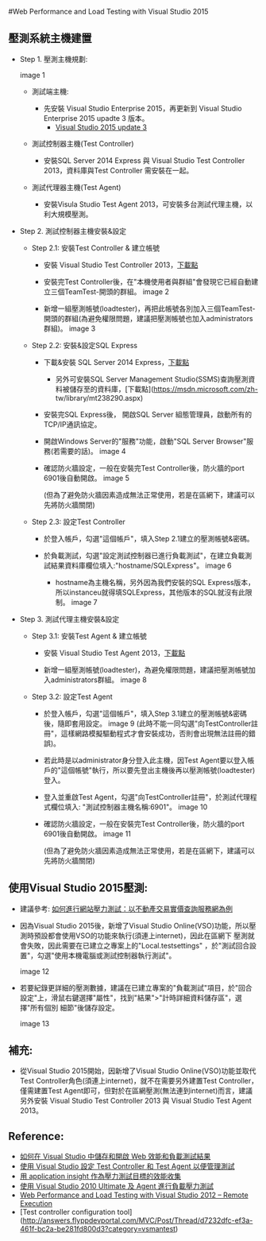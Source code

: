 
#Web Performance and Load Testing with Visual Studio 2015

## 壓測系統主機建置

* Step 1. 壓測主機規劃:

  image 1

  * 測試端主機: 
    * 先安裝 Visual Studio Enterprise 2015，再更新到 Visual Studio Enterprise 2015 upadte 3 版本。
        * [Visual Studio 2015 update 3](https://go.microsoft.com/fwlink/?LinkId=691129)
  * 測試控制器主機(Test Controller)
    * 安裝SQL Server 2014 Express 與 Visual Studio Test Controller 2013，資料庫與Test Controller 需安裝在一起。
 
  * 測試代理器主機(Test Agent)
    * 安裝Visula Studio Test Agent 2013，可安裝多台測試代理主機，以利大規模壓測。

* Step 2. 測試控制器主機安裝&設定
  
  * Step 2.1: 安裝Test Controller & 建立帳號
    * 安裝 Visual Studio Test Controller 2013，[下載點](https://www.microsoft.com/zh-tw/download/details.aspx?id=40750) 
    
    * 安裝完Test Controller後，在"本機使用者與群組"會發現它已經自動建立三個TeamTest-開頭的群組。
      image 2
    
    * 新增一組壓測帳號(loadtester)，再把此帳號各別加入三個TeamTest-開頭的群組(為避免權限問題，建議把壓測帳號也加入administrators群組)。
      image 3   
  
  * Step 2.2: 安裝&設定SQL Express
    * 下載&安裝 SQL Server 2014 Express，[下載點](https://www.microsoft.com/zh-tw/download/details.aspx?id=42299)
        * 另外可安裝SQL Server Management Studio(SSMS)查詢壓測資料被儲存至的資料庫，[下載點](https://msdn.microsoft.com/zh-  tw/library/mt238290.aspx)
    
    * 安裝完SQL Express後， 開啟SQL Server 組態管理員，啟動所有的TCP/IP通訊協定。
           
    * 開啟Windows Server的"服務"功能，啟動"SQL Server Browser"服務(若需要的話)。
      image 4
      
    * 確認防火牆設定，一般在安裝完Test Controller後，防火牆的port 6901後自動開啟。
      image 5
      
      (但為了避免防火牆因素造成無法正常使用，若是在區網下，建議可以先將防火牆關閉)
   
  * Step 2.3: 設定Test Controller
    * 於登入帳戶，勾選"這個帳戶"，填入Step 2.1建立的壓測帳號&密碼。
    
    * 於負載測試，勾選"設定測試控制器已進行負載測試"，在建立負載測試結果資料庫欄位填入:"hostname/SQLExpress"。
      image 6
      
      * hostname為主機名稱，另外因為我們安裝的SQL Express版本，所以instanceu就得填SQLExpress，其他版本的SQL就沒有此限制。
      image 7
      
 * Step 3. 測試代理主機安裝&設定
 
   * Step 3.1: 安裝Test Agent & 建立帳號 
      * 安裝 Visual Studio Test Agent 2013，[下載點](https://www.microsoft.com/zh-tw/download/details.aspx?id=40750)
      
      * 新增一組壓測帳號(loadtester)，為避免權限問題，建議把壓測帳號加入administrators群組。
        image 8 
   
   * Step 3.2: 設定Test Agent   
      * 於登入帳戶，勾選"這個帳戶"，填入Step 3.1建立的壓測帳號&密碼後，隨即套用設定。
        image 9
       (此時不能一同勾選"向TestController註冊"，這樣網路模擬驅動程式才會安裝成功，否則會出現無法註冊的錯誤)。
       
      * 若此時是以administrator身分登入此主機，因Test Agent要以登入帳戶的"這個帳號"執行，所以要先登出主機後再以壓測帳號(loadtester)登入。
      
      * 登入並重啟Test Agent，勾選"向TestController註冊"，於測試代理程式欄位填入: "測試控制器主機名稱:6901"。
        image 10
        
      * 確認防火牆設定，一般在安裝完Test Controller後，防火牆的port 6901後自動開啟。
        image 11
      
        (但為了避免防火牆因素造成無法正常使用，若是在區網下，建議可以先將防火牆關閉)   
        
## 使用Visual Studio 2015壓測:
   
   * 建議參考: [如何進行網站壓力測試：以不動產交易實價查詢服務網為例](http://blog.miniasp.com/post/2012/10/18/How-to-do-Web-Load-Test.aspx)
   
   * 因為Visual Studio 2015後，新增了Visual Studio Online(VSO)功能，所以壓測時預設都會使用VSO的功能來執行(須連上internet)，因此在區網下
     壓測就會失敗，因此需要在已建立之專案上的"Local.testsettings" ，於"測試回合設置"，勾選"使用本機電腦或測試控制器執行測試"。
     
     image 12
   
   * 若要紀錄更詳細的壓測數據，建議在已建立專案的"負載測試"項目，於"回合設定"上，滑鼠右鍵選擇"屬性"，找到"結果">"計時詳細資料儲存區"，選擇"所有個別
     細節"後儲存設定。  
 
     image 13
     
      
## 補充:

   * 從Visual Studio 2015開始，因新增了Visual Studio Online(VSO)功能並取代Test Controller角色(須連上internet)，就不在需要另外建置Test 
     Controller，僅需建置Test Agent即可，但對於在區網壓測(無法連到internet)而言，建議另外安裝 Visual Studio Test Controller 2013 與 
     Visual Studio Test Agent 2013。


## Reference:
   * [如何在 Visual Studio 中儲存和開啟 Web 效能和負載測試結果](https://msdn.microsoft.com/zh-tw/library/ms404662.aspx)
   * [使用 Visual Studio 設定 Test Controller 和 Test Agent 以便管理測試](https://msdn.microsoft.com/zh-tw/library/hh546459.aspx)
   * [用 application insight 作為壓力測試目標的效能收集](https://www.visualstudio.com/zh-tw/docs/test/performance-testing/getting-started/get-performance-data-for-load-tests)
   * [使用 Visual Studio 2010 Ultimate 及 Agent 進行負載壓力測試](http://blog.miniasp.com/post/2011/03/13/Visual-Studio-Agent-2010-Load-and-Stress-Testing-Installation-Guide.aspx)
   * [Web Performance and Load Testing with Visual Studio 2012 – Remote Execution](http://blog.nwcadence.com/web-performance-and-load-testing-with-visual-studio-2012-remote-execution-2/)
   * [Test controller configuration tool] (http://answers.flyppdevportal.com/MVC/Post/Thread/d7232dfc-ef3a-461f-bc2a-be281fd800d3?category=vsmantest)
   
    
  
  
